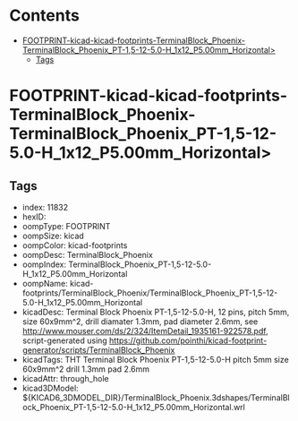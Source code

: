 



Contents
========

* [FOOTPRINT-kicad-kicad-footprints-TerminalBlock_Phoenix-TerminalBlock_Phoenix_PT-1,5-12-5.0-H_1x12_P5.00mm_Horizontal>](#footprint-kicad-kicad-footprints-terminalblock_phoenix-terminalblock_phoenix_pt-15-12-50-h_1x12_p500mm_horizontal)
	* [Tags](#tags)

# FOOTPRINT-kicad-kicad-footprints-TerminalBlock_Phoenix-TerminalBlock_Phoenix_PT-1,5-12-5.0-H_1x12_P5.00mm_Horizontal>

## Tags

- index: 11832
- hexID: 
- oompType: FOOTPRINT
- oompSize: kicad
- oompColor: kicad-footprints
- oompDesc: TerminalBlock_Phoenix
- oompIndex: TerminalBlock_Phoenix_PT-1,5-12-5.0-H_1x12_P5.00mm_Horizontal
- oompName: kicad-footprints/TerminalBlock_Phoenix/TerminalBlock_Phoenix_PT-1,5-12-5.0-H_1x12_P5.00mm_Horizontal
- kicadDesc: Terminal Block Phoenix PT-1,5-12-5.0-H, 12 pins, pitch 5mm, size 60x9mm^2, drill diamater 1.3mm, pad diameter 2.6mm, see http://www.mouser.com/ds/2/324/ItemDetail_1935161-922578.pdf, script-generated using https://github.com/pointhi/kicad-footprint-generator/scripts/TerminalBlock_Phoenix
- kicadTags: THT Terminal Block Phoenix PT-1,5-12-5.0-H pitch 5mm size 60x9mm^2 drill 1.3mm pad 2.6mm
- kicadAttr: through_hole
- kicad3DModel: ${KICAD6_3DMODEL_DIR}/TerminalBlock_Phoenix.3dshapes/TerminalBlock_Phoenix_PT-1,5-12-5.0-H_1x12_P5.00mm_Horizontal.wrl
